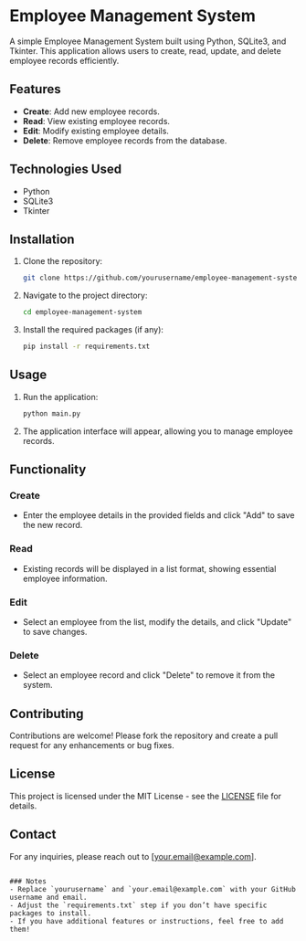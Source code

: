 
# Employee Management System

A simple Employee Management System built using Python, SQLite3, and Tkinter. This application allows users to create, read, update, and delete employee records efficiently.

## Features

- **Create**: Add new employee records.
- **Read**: View existing employee records.
- **Edit**: Modify existing employee details.
- **Delete**: Remove employee records from the database.

## Technologies Used

- Python
- SQLite3
- Tkinter

## Installation

1. Clone the repository:
   ```bash
   git clone https://github.com/yourusername/employee-management-system.git
   ```

2. Navigate to the project directory:
   ```bash
   cd employee-management-system
   ```

3. Install the required packages (if any):
   ```bash
   pip install -r requirements.txt
   ```

## Usage

1. Run the application:
   ```bash
   python main.py
   ```

2. The application interface will appear, allowing you to manage employee records.

## Functionality

### Create
- Enter the employee details in the provided fields and click "Add" to save the new record.

### Read
- Existing records will be displayed in a list format, showing essential employee information.

### Edit
- Select an employee from the list, modify the details, and click "Update" to save changes.

### Delete
- Select an employee record and click "Delete" to remove it from the system.

## Contributing

Contributions are welcome! Please fork the repository and create a pull request for any enhancements or bug fixes.

## License

This project is licensed under the MIT License - see the [LICENSE](LICENSE) file for details.

## Contact

For any inquiries, please reach out to [your.email@example.com].
```

### Notes
- Replace `yourusername` and `your.email@example.com` with your GitHub username and email.
- Adjust the `requirements.txt` step if you don’t have specific packages to install.
- If you have additional features or instructions, feel free to add them!
